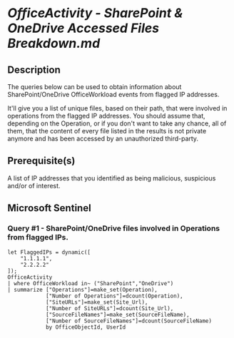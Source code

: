 # *OfficeActivity - SharePoint & OneDrive Accessed Files Breakdown.md*

## Description

The queries below can be used to obtain information about SharePoint/OneDrive OfficeWorkload events from flagged IP addresses.

It'll give you a list of unique files, based on their path, that were involved in operations from the flagged IP addresses. You should assume that, depending on the Operation, or if you don't want to take any chance, all of them, that the content of every file listed in the results is not private anymore and has been accessed by an unauthorized third-party.

## Prerequisite(s) #

A list of IP addresses that you identified as being malicious, suspicious and/or of interest.

## Microsoft Sentinel
### Query #1 - SharePoint/OneDrive files involved in Operations from flagged IPs.
```KQL
let FlaggedIPs = dynamic([
    "1.1.1.1",
    "2.2.2.2"
]);
OfficeActivity
| where OfficeWorkload in~ ("SharePoint","OneDrive")
| summarize ["Operations"]=make_set(Operation),
            ["Number of Operations"]=dcount(Operation),
            ["SiteURLs"]=make_set(Site_Url),
            ["Number of SiteURLs"]=dcount(Site_Url),
            ["SourceFileNames"]=make_set(SourceFileName),
            ["Number of SourceFileNames"]=dcount(SourceFileName)
            by OfficeObjectId, UserId
```
